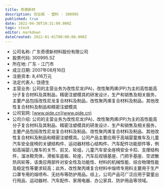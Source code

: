 ```yaml
---
title: 奇德新材
description: 创业板 - 塑料 - 300995
published: true
date: 2022-04-30T19:31:09.000Z
tags: stock
editor: markdown
dateCreated: 2022-01-01T00:00:00.000Z
---
```


- 公司名称: 广东奇德新材料股份有限公司
- 股票代码: 300995.SZ
- 所在地: 广东 - 江门市
- 成立日期: 2007年08月16日
- 注册资本: 8,416万元
- 法定代表人: 饶德生
- 主营业务: 公司的主营业务为改性尼龙(PA)，改性聚丙烯(PP)为主的高性能高分子复合材料及其制品，精密注塑模具的研发设计，生产和销售及相关服务，主要产品包括改性尼龙复合材料及制品，改性聚丙烯复合材料及制品，其他改性复合材料及制品和精密注塑模具
- 公司官网: [www.qide.cn](www.qide.cn)
- 公司介绍: 公司的主营业务为改性尼龙(PA)、改性聚丙烯(PP)为主的高性能高分子复合材料及其制品、精密注塑模具的研发设计、生产和销售及相关服务，主要产品包括改性尼龙复合材料及制品、改性聚丙烯复合材料及制品、其他改性复合材料及制品和精密注塑模具。公司产品主要应用于高端婴童推车及儿童汽车安全座椅的关键结构件、运动器材核心结构件、汽车配件功能部件等，例如高端婴儿推车的关节、前叉、轮组，儿童汽车安全座椅安全卡扣、支撑结构件，溜冰鞋壳体，滑板车底板、轮座，汽车后视镜基座、门把手基座、空滤散热风轮等，该类应用部件对安全性及功能性、材料的机械性能、综合物理性能及稳定性等要求较高；此外，改性聚丙烯复合材料中熔喷专用料主要用于生产口罩专用的熔喷布、无纺布等防护用品。综上，公司产品可广泛应用于婴童出行用品、运动器材、汽车配件、家用电器、办公家具、防护用品等领域。



